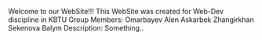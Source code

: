 Welcome to our WebSite!!!
This WebSite was created for Web-Dev discipline in KBTU
Group Members:
Omarbayev Alen
Askarbek Zhangirkhan
Sekenova Balym
Description:
Something..
